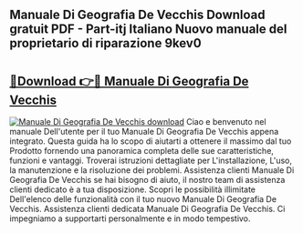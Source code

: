 ## Manuale Di Geografia De Vecchis Download gratuit PDF - Part-itj Italiano Nuovo manuale del proprietario di riparazione 9kev0

# <h2><a href="http://df9mnpw.blite.top/?on=Manuale+Di+Geografia+De+Vecchis">🔗Download 👉🔴 Manuale Di Geografia De Vecchis</a></h2>

[![Manuale Di Geografia De Vecchis download](https://i.imgur.com/lujVjoI.png)](http://df9mnpw.blite.top/?on=Manuale+Di+Geografia+De+Vecchis)
Ciao e benvenuto nel manuale Dell'utente per il tuo Manuale Di Geografia De Vecchis appena integrato. Questa guida ha lo scopo di aiutarti a ottenere il massimo dal tuo Prodotto fornendo una panoramica completa delle sue caratteristiche, funzioni e vantaggi. Troverai istruzioni dettagliate per L'installazione, L'uso, la manutenzione e la risoluzione dei problemi. Assistenza clienti Manuale Di Geografia De Vecchis se hai bisogno di aiuto, il nostro team di assistenza clienti dedicato è a tua disposizione. Scopri le possibilità illimitate Dell'elenco delle funzionalità con il tuo nuovo Manuale Di Geografia De Vecchis. Assistenza clienti dedicata Manuale Di Geografia De Vecchis. Ci impegniamo a supportarti personalmente e in modo tempestivo.
